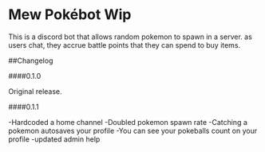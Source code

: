 
# Mew Pokébot Wip

This is a discord bot that allows random pokemon to spawn in a server. as users chat, they accrue battle points that they can spend to buy items.


##Changelog

####0.1.0

Original release.

####0.1.1

-Hardcoded a home channel
-Doubled pokemon spawn rate
-Catching a pokemon autosaves your profile
-You can see your pokeballs count on your profile
-updated admin help
